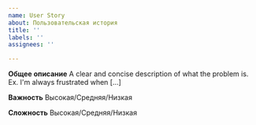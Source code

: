 ```yaml
---
name: User Story
about: Пользовательская история
title: ''
labels: ''
assignees: ''

---
```


**Общее описание**
A clear and concise description of what the problem is. Ex. I'm always frustrated when [...]

**Важность**
Высокая/Средняя/Низкая

**Сложность**
Высокая/Средняя/Низкая
